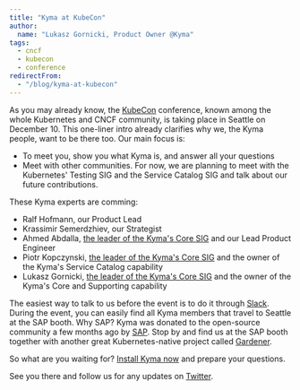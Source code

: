 ```yaml
---
title: "Kyma at KubeCon"
author:
  name: "Lukasz Gornicki, Product Owner @Kyma"
tags:
  - cncf
  - kubecon
  - conference
redirectFrom:
  - "/blog/kyma-at-kubecon"
---
```


As you may already know, the [KubeCon](https://events.linuxfoundation.org/events/kubecon-cloudnativecon-north-america-2018/) conference, known among the whole Kubernetes and CNCF community, is taking place in Seattle on December 10.
This one-liner intro already clarifies why we, the Kyma people, want to be there too. Our main focus is:
- To meet you, show you what Kyma is, and answer all your questions
- Meet with other communities. For now, we are planning to meet with the Kubernetes' Testing SIG and the Service Catalog SIG and talk about our future contributions.

<!-- overview -->

These Kyma experts are comming:
- Ralf Hofmann, our Product Lead
- Krassimir Semerdzhiev, our Strategist
- Ahmed Abdalla, [the leader of the Kyma's Core SIG](https://github.com/kyma-project/community/blob/main/collaboration/archive/sig-core) and our Lead Product Engineer
- Piotr Kopczynski, [the leader of the Kyma's Core SIG](https://github.com/kyma-project/community/blob/main/collaboration/archive/sig-core) and the owner of the Kyma's Service Catalog capability
- Lukasz Gornicki, [the leader of the Kyma's Core SIG](https://github.com/kyma-project/community/blob/main/collaboration/archive/sig-core) and the owner of the Kyma's Core and Supporting capability

The easiest way to talk to us before the event is to do it through [Slack](http://slack.kyma-project.io).
During the event, you can easily find all Kyma members that travel to Seattle at the SAP booth. Why SAP? Kyma was donated to the open-source community a few months ago by [SAP](/blog/introducing-project-kyma). Stop by and find us at the SAP booth together with another great Kubernetes-native project called [Gardener](https://gardener.cloud/).

So what are you waiting for? [Install Kyma now](/docs/root/kyma#installation-installation) and prepare your questions.

See you there and follow us for any updates on [Twitter](https://twitter.com/kymaproject).
